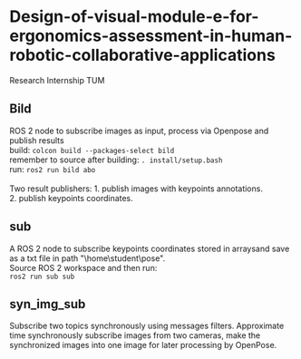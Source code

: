 # Design-of-visual-module-e-for-ergonomics-assessment-in-human-robotic-collaborative-applications
Research Internship TUM

Bild
--
ROS 2 node to subscribe images as input, process via Openpose and publish results<br>
build: `colcon build --packages-select bild`<br>
remember to source after building: `. install/setup.bash`<br>
run: `ros2 run bild abo`<br>
<br>
Two result publishers: 1. publish images with keypoints annotations.<br>
2. publish keypoints coordinates.<br>

sub
--
A ROS 2 node to subscribe keypoints coordinates stored in arraysand save as a txt file in path "\home\student\pose".<br>
Source ROS 2 workspace and then run:<br>
`ros2 run sub sub`<br>

syn_img_sub
--
Subscribe two topics synchronously using messages filters.
Approximate time synchronously subscribe images from two cameras, make the synchronized images into one image for later processing by OpenPose.

